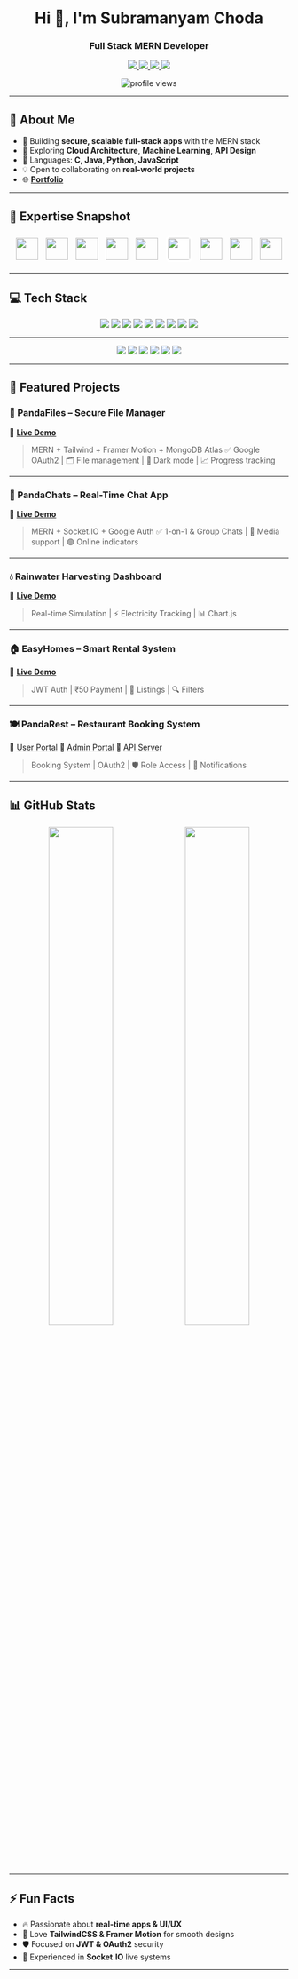 <!-- README.md -->

<h1 align="center">Hi 👋, I'm Subramanyam Choda</h1>
<h3 align="center">Full Stack MERN Developer</h3>

<p align="center">
  <a href="https://linkedin.com/in/subramanyam-choda-29238a305" target="_blank">
    <img src="https://img.shields.io/badge/LinkedIn-Connect-blue?style=for-the-badge&logo=linkedin&logoColor=white" />
  </a>
  <a href="mailto:subramanyamchoda50@gmail.com">
    <img src="https://img.shields.io/badge/Gmail-Email Me-D14836?style=for-the-badge&logo=gmail&logoColor=white" />
  </a>
  <a href="https://drive.google.com/file/d/1HdmiHFaZf7kAu6ux95Zf1DPl_9fzTSA-/view?usp=sharing" target="_blank">
    <img src="https://img.shields.io/badge/Resume-View-007ACC?style=for-the-badge&logo=google-drive&logoColor=white" />
  </a>
  <a href="https://www.youtube.com/@webdevwithpandas" target="_blank">
    <img src="https://img.shields.io/badge/YouTube-Subscribe-FF0000?style=for-the-badge&logo=youtube&logoColor=white" />
  </a>
</p>

<p align="center">
  <img src="https://komarev.com/ghpvc/?username=subramanyamchoda&style=flat-square&color=blue" alt="profile views" />
</p>

---

## 🚀 About Me

* 🔭 Building **secure, scalable full-stack apps** with the MERN stack
* 🌱 Exploring **Cloud Architecture**, **Machine Learning**, **API Design**
* 🧠 Languages: **C, Java, Python, JavaScript**
* 💡 Open to collaborating on **real-world projects**
* 🌐 [**Portfolio**](https://subramanyamchoda.vercel.app/)

---
## 🎯 Expertise Snapshot

<p align="center">
  <img src="https://skillicons.dev/icons?i=react" height="40" style="margin: 5px;" />
  <img src="https://skillicons.dev/icons?i=nodejs" height="40" style="margin: 5px;" />
  <img src="https://skillicons.dev/icons?i=express" height="40" style="margin: 5px;" />
  <img src="https://skillicons.dev/icons?i=mongodb" height="40" style="margin: 5px;" />
  <img src="https://skillicons.dev/icons?i=tailwind" height="40" style="margin: 5px;" />
  <img src="https://cdn.jsdelivr.net/gh/devicons/devicon/icons/socketio/socketio-original.svg" height="40" style="margin: 5px; background: white; border-radius: 8px; padding: 4px;" />
  <img src="https://skillicons.dev/icons?i=postman" height="40" style="margin: 5px;" />
  <img src="https://skillicons.dev/icons?i=vercel" height="40" style="margin: 5px;" />
  <img src="https://skillicons.dev/icons?i=render" height="40" style="margin: 5px;" />
</p>

---

## 💻 Tech Stack

<p align="center">
  <img src="https://img.shields.io/badge/React-20232A?style=for-the-badge&logo=react&logoColor=61DAFB" />
  <img src="https://img.shields.io/badge/Node.js-339933?style=for-the-badge&logo=node.js&logoColor=white" />
  <img src="https://img.shields.io/badge/Express.js-404D59?style=for-the-badge&logo=express&logoColor=white" />
  <img src="https://img.shields.io/badge/MongoDB-4EA94B?style=for-the-badge&logo=mongodb&logoColor=white" />
  <img src="https://img.shields.io/badge/TailwindCSS-38B2AC?style=for-the-badge&logo=tailwind-css&logoColor=white" />
  <img src="https://img.shields.io/badge/Socket.IO-010101?style=for-the-badge&logo=socket.io&logoColor=white" />
  <img src="https://img.shields.io/badge/Postman-FF6C37?style=for-the-badge&logo=postman&logoColor=white" />
  <img src="https://img.shields.io/badge/Vercel-000000?style=for-the-badge&logo=vercel&logoColor=white" />
  <img src="https://img.shields.io/badge/Render-46E3B7?style=for-the-badge&logo=render&logoColor=white" />
</p>

---

<p align="center">
  <img src="https://img.shields.io/badge/JavaScript-F7DF1E?style=for-the-badge&logo=javascript&logoColor=black" />
  <img src="https://img.shields.io/badge/Python-3670A0?style=for-the-badge&logo=python&logoColor=ffdd54" />
  <img src="https://img.shields.io/badge/Java-ED8B00?style=for-the-badge&logo=openjdk&logoColor=white" />
  <img src="https://img.shields.io/badge/C-00599C?style=for-the-badge&logo=c&logoColor=white" />
  <img src="https://img.shields.io/badge/MySQL-4479A1?style=for-the-badge&logo=mysql&logoColor=white" />
  <img src="https://img.shields.io/badge/Firebase-039BE5?style=for-the-badge&logo=firebase&logoColor=white" />
</p>

---
## 🌟 Featured Projects

### 🐼 PandaFiles – Secure File Manager

🔗 [**Live Demo**](https://pandafiles.vercel.app/)

> MERN + Tailwind + Framer Motion + MongoDB Atlas
> ✅ Google OAuth2 | 🗂 File management | 🌙 Dark mode | 📈 Progress tracking

---

### 💬 PandaChats – Real-Time Chat App

🔗 [**Live Demo**](https://pandachats.vercel.app/)

> MERN + Socket.IO + Google Auth
> ✅ 1-on-1 & Group Chats | 📎 Media support | 🟢 Online indicators

---

### 💧 Rainwater Harvesting Dashboard

🔗 [**Live Demo**](https://pandarainwaterharvesting.vercel.app/)

> Real-time Simulation | ⚡ Electricity Tracking | 📊 Chart.js

---

### 🏠 EasyHomes – Smart Rental System

🔗 [**Live Demo**](https://easyhomes7.vercel.app/)

> JWT Auth | ₹50 Payment | 📄 Listings | 🔍 Filters

---

### 🍽 PandaRest – Restaurant Booking System

🔗 [User Portal](https://pandarestaurantsuser.vercel.app/)
🔗 [Admin Portal](https://pandarestaurantsadder.vercel.app/)
🔗 [API Server](https://panda-rest-server.onrender.com/)

> Booking System | OAuth2 | 🛡 Role Access | 📧 Notifications

---

## 📊 GitHub Stats

<div align="center">
  <img src="https://github-readme-stats.vercel.app/api?username=subramanyamchoda&theme=tokyonight&show_icons=true" width="48%" />
  <img src="https://github-readme-stats.vercel.app/api/top-langs/?username=subramanyamchoda&layout=compact&theme=tokyonight" width="48%" />
</div>

---

## ⚡ Fun Facts

* 🔥 Passionate about **real-time apps & UI/UX**
* 🎨 Love **TailwindCSS & Framer Motion** for smooth designs
* 🛡 Focused on **JWT & OAuth2** security
* 🔄 Experienced in **Socket.IO** live systems

---

<!-- Crafted with ❤️ using GPRM & OpenAI assistance -->
